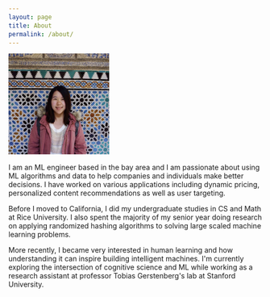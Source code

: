 ```yaml
---
layout: page
title: About
permalink: /about/
---
```

<p class="aligncenter">
<img src="images/yingchen.JPG" alt="profile" width="200"/>
</p>

I am an ML engineer based in the bay area and I am passionate about using ML algorithms and data to help companies and individuals make better decisions. I have worked on various applications including dynamic pricing, personalized content recommendations as well as user targeting. 

Before I moved to California, I did my undergraduate studies in CS and Math at Rice University. I also spent the majority of my senior year doing research on applying randomized hashing algorithms to solving large scaled machine learning problems. 

More recently, I became very interested in human learning and how understanding it can inspire building intelligent machines. I'm currently exploring the intersection of cognitive science and ML while working as a research assistant at professor Tobias Gerstenberg's lab at Stanford University.  
